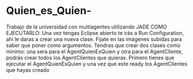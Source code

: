 # Quien_es_Quien-
Trabajo de la universidad con multiagentes utilizando JADE
COMO EJECUTARLO:
Una vez tengas Eclipse abierto te irás a Run Configuration, ahi le daras a crear una nueva clase.
Fijate en las imágenes subidas para saber que poner como argumentos.
Tendras que crear dos clases como minimo: una sera para el AgentQuienEsQuien y otra para el AgentCliente, podrás crear todos los AgentClientes que quieras.
Primero tienes que ejecutar el AgentQuienEsQuien y una vez que este ready los AgentClientes que hayas creado
